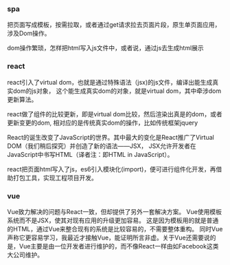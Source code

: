 ### spa
把页面写成模板，按需拉取，或者通过get请求拉去页面片段，原生单页面应用，涉及Dom操作。

dom操作繁琐，怎样把html写入js文件中，或者说，通过js去生成html展示

### react
react引入了virtual dom，也就是通过特殊语法（jsx)的js文件，编译出能生成真实dom的js对象，
这个能生成真实dom的对象，就是virtual dom，其中牵涉dom更新算法。

react做了组件的比较更新，即是virtual dom比较，然后渲染出真是的dom，或者更新变更的dom,
相对应的是传统真实dom的操作，比如传统框架jquery

React的诞生改变了JavaScript的世界。其中最大的变化是React推广了Virtual DOM（我们稍后探究）并创造了新的语法——JSX，
JSX允许开发者在JavaScript中书写HTML（译者注：即HTML in JavaScript）。

react把页面html写入了js，es6引入模块化(import)，便可进行组件化开发，再借助打包工具，实现工程项目开发。

### vue

Vue致力解决的问题与React一致，但却提供了另外一套解决方案。
Vue使用模板系统而不是JSX，使其对现有应用的升级更加容易。
这是因为模板用的就是普通的HTML，通过Vue来整合现有的系统是比较容易的，不需要整体重构。
同时Vue声称它更容易学习，我最近才接触Vue，能证明所言非虚。关于Vue还需要说的是，Vue主要是由一位开发者进行维护的，而不像React一样由如Facebook这类大公司维护。
